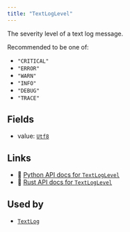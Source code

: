 ```yaml
---
title: "TextLogLevel"
---
```


The severity level of a text log message.

Recommended to be one of:
* `"CRITICAL"`
* `"ERROR"`
* `"WARN"`
* `"INFO"`
* `"DEBUG"`
* `"TRACE"`

## Fields

* value: [`Utf8`](../datatypes/utf8.md)

## Links
 * 🐍 [Python API docs for `TextLogLevel`](https://ref.rerun.io/docs/python/nightly/package/rerun/components/text_log_level/)
 * 🦀 [Rust API docs for `TextLogLevel`](https://docs.rs/rerun/0.9.0-alpha.10/rerun/components/struct.TextLogLevel.html)


## Used by

* [`TextLog`](../archetypes/text_log.md)
